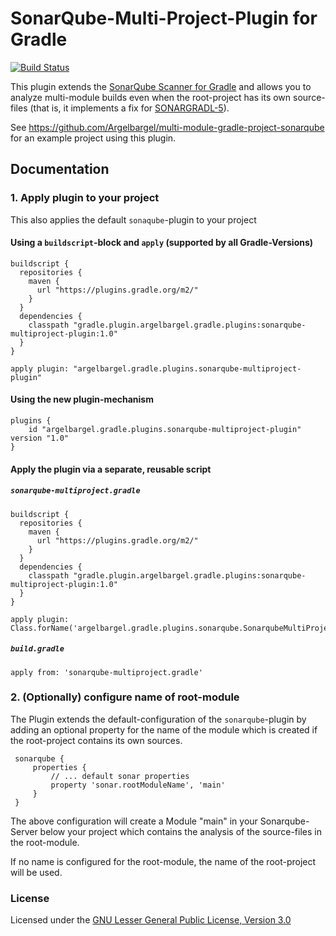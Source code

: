 # SonarQube-Multi-Project-Plugin for Gradle

[![Build Status](https://travis-ci.org/Argelbargel/sonarqube-multiproject-gradle-plugin.svg?branch=master)](https://travis-ci.org/Argelbargel/sonarqube-multiproject-gradle-plugin)

This plugin extends the [SonarQube Scanner for Gradle](https://github.com/SonarSource/sonar-scanner-gradle) and allows you 
to analyze multi-module builds even when the root-project has its own source-files (that is, it implements a fix for [SONARGRADL-5](https://jira.sonarsource.com/browse/SONARGRADL-5)).
  
See https://github.com/Argelbargel/multi-module-gradle-project-sonarqube for an example project using this plugin.  


## Documentation

### 1. Apply plugin to your project

This also applies the default `sonaqube`-plugin to your project

#### Using a `buildscript`-block and `apply` (supported by all Gradle-Versions)
```
buildscript {
  repositories {
    maven {
      url "https://plugins.gradle.org/m2/"
    }
  }
  dependencies {
    classpath "gradle.plugin.argelbargel.gradle.plugins:sonarqube-multiproject-plugin:1.0"
  }
}

apply plugin: "argelbargel.gradle.plugins.sonarqube-multiproject-plugin"  
```

#### Using the new plugin-mechanism
 
```
plugins {
    id "argelbargel.gradle.plugins.sonarqube-multiproject-plugin" version "1.0"
}
```

#### Apply the plugin via a separate, reusable script
##### `sonarqube-multiproject.gradle`
```
buildscript {
  repositories {
    maven {
      url "https://plugins.gradle.org/m2/"
    }
  }
  dependencies {
    classpath "gradle.plugin.argelbargel.gradle.plugins:sonarqube-multiproject-plugin:1.0"
  }
}

apply plugin: Class.forName('argelbargel.gradle.plugins.sonarqube.SonarqubeMultiProjectPlugin')
```
##### `build.gradle`
```
apply from: 'sonarqube-multiproject.gradle'
```



### 2. (Optionally) configure name of root-module

The Plugin extends the default-configuration of the `sonarqube`-plugin by adding an optional 
property for the name of the module which is created if the root-project contains its own sources.
 
```
 sonarqube {
     properties {
         // ... default sonar properties
         property 'sonar.rootModuleName', 'main' 
     }
 }
``` 

The above configuration will create a Module "main" in your Sonarqube-Server below your project which
contains the analysis of the source-files in the root-module.

If no name is configured for the root-module, the name of the root-project will be used.

### License

Licensed under the [GNU Lesser General Public License, Version 3.0](http://www.gnu.org/licenses/lgpl.txt)

